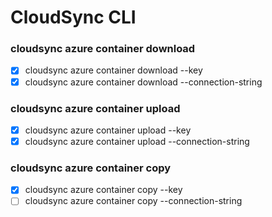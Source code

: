 # CloudSync CLI


### cloudsync azure container download
- [x] cloudsync azure container download --key
- [x] cloudsync azure container download --connection-string

### cloudsync azure container upload
- [x] cloudsync azure container upload --key
- [x] cloudsync azure container upload --connection-string

### cloudsync azure container copy
- [x] cloudsync azure container copy --key
- [ ] cloudsync azure container copy --connection-string